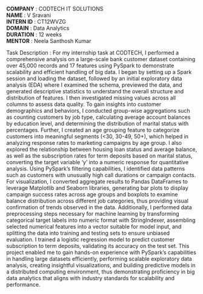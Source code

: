 **COMPANY** : CODTECH IT SOLUTIONS  
**NAME** : V Sravani  
**INTERN ID** : CT12WVZG  
**DOMAIN** : Data Analytics  
**DURATION** : 12 weeks  
**MENTOR** : Neela Santhosh Kumar  


Task Description : 
For my internship task at CODTECH, I performed a comprehensive analysis on a large-scale bank customer dataset containing over 45,000 records and 17 features using PySpark to demonstrate scalability and efficient handling of big data. I began by setting up a Spark session and loading the dataset, followed by an initial exploratory data analysis (EDA) where I examined the schema, previewed the data, and generated descriptive statistics to understand the overall structure and distribution of features. I then investigated missing values across all columns to assess data quality. To gain insights into customer demographics and behaviors, I conducted group-wise aggregations such as counting customers by job type, calculating average account balances by education level, and determining the distribution of marital status with percentages. Further, I created an age grouping feature to categorize customers into meaningful segments (<30, 30-49, 50+), which helped in analyzing response rates to marketing campaigns by age group. I also explored the relationship between housing loan status and average balance, as well as the subscription rates for term deposits based on marital status, converting the target variable ‘y’ into a numeric response for quantitative analysis. Using PySpark’s filtering capabilities, I identified data patterns such as customers with unusually high call durations or campaign contacts. For visualization, I converted aggregate results to Pandas DataFrames to leverage Matplotlib and Seaborn libraries, generating bar plots to display campaign success rates across age groups and boxplots to examine balance distribution across different job categories, thus providing visual confirmation of trends observed in the data. Additionally, I performed data preprocessing steps necessary for machine learning by transforming categorical target labels into numeric format with StringIndexer, assembling selected numerical features into a vector suitable for model input, and splitting the data into training and testing sets to ensure unbiased evaluation. I trained a logistic regression model to predict customer subscription to term deposits, validating its accuracy on the test set. This project enabled me to gain hands-on experience with PySpark’s capabilities in handling large datasets efficiently, performing scalable exploratory data analysis, creating insightful visualizations, and building predictive models in a distributed computing environment, thus demonstrating proficiency in big data analytics that aligns with industry standards for scalability and performance.
